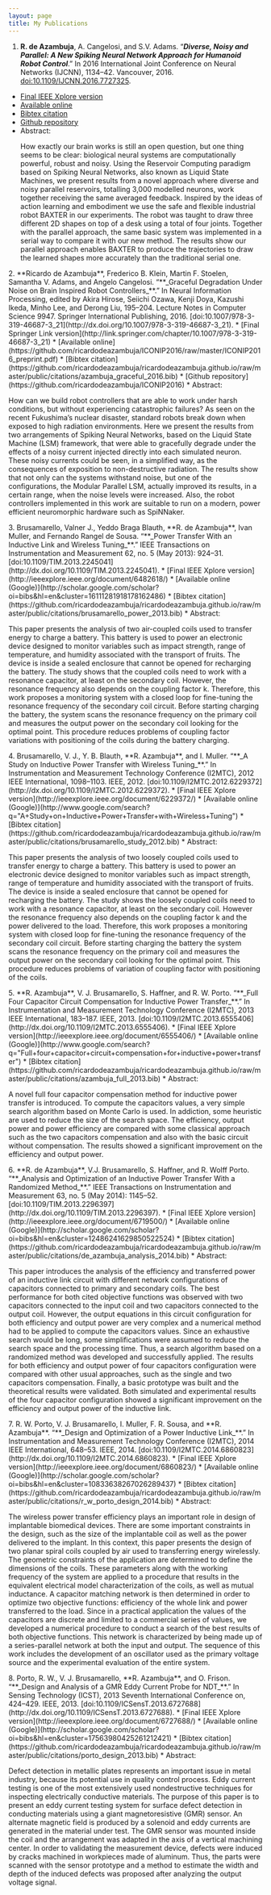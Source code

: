 ```yaml
---
layout: page
title: My Publications
---
```


1. **R. de Azambuja**, A. Cangelosi, and S.V. Adams. “**_Diverse, Noisy and Parallel: A New Spiking Neural Network Approach for Humanoid Robot Control_**.” In 2016 International Joint Conference on Neural Networks (IJCNN), 1134–42. Vancouver, 2016. [doi:10.1109/IJCNN.2016.7727325](http://dx.doi.org/10.1109/IJCNN.2016.7727325).
  * [Final IEEE Xplore version](http://ieeexplore.ieee.org/document/7727325/)
  * [Available online](https://github.com/ricardodeazambuja/IJCNN2016/raw/master/IJCNN2016_preprint.pdf)
  * [Bibtex citation](https://github.com/ricardodeazambuja/ricardodeazambuja.github.io/raw/master/public/citations/de_azambuja_diverse_2016.bib)
  * [Github repository](https://github.com/ricardodeazambuja/IJCNN2016)
  * Abstract: <p class="message">
How exactly our brain works is still an open question, but one thing seems to be clear: biological neural systems are computationally powerful, robust and noisy. Using the Reservoir Computing paradigm based on Spiking Neural Networks, also known as Liquid State Machines, we present results from a novel approach where diverse and noisy parallel reservoirs, totalling 3,000 modelled neurons, work together receiving the same averaged feedback. Inspired by the ideas of action learning and embodiment we use the safe and flexible industrial robot BAXTER in our experiments. The robot was taught to draw three different 2D shapes on top of a desk using a total of four joints. Together with the parallel approach, the same basic system was implemented in a serial way to compare it with our new method. The results show our parallel approach enables BAXTER to produce the trajectories to draw the learned shapes more accurately than the traditional serial one.
</p>
2. **Ricardo de Azambuja**, Frederico B. Klein, Martin F. Stoelen, Samantha V. Adams, and Angelo Cangelosi. “**_Graceful Degradation Under Noise on Brain Inspired Robot Controllers_**.” In Neural Information Processing, edited by Akira Hirose, Seiichi Ozawa, Kenji Doya, Kazushi Ikeda, Minho Lee, and Derong Liu, 195–204. Lecture Notes in Computer Science 9947. Springer International Publishing, 2016. [doi:10.1007/978-3-319-46687-3_21](http://dx.doi.org/10.1007/978-3-319-46687-3_21).
  * [Final Springer Link version](http://link.springer.com/chapter/10.1007/978-3-319-46687-3_21)
  * [Available online](https://github.com/ricardodeazambuja/ICONIP2016/raw/master/ICONIP2016_preprint.pdf)
  * [Bibtex citation](https://github.com/ricardodeazambuja/ricardodeazambuja.github.io/raw/master/public/citations/azambuja_graceful_2016.bib)
  * [Github repository](https://github.com/ricardodeazambuja/ICONIP2016)
  * Abstract: <p class="message">
How can we build robot controllers that are able to work under harsh conditions, but without experiencing catastrophic failures? As seen on the recent Fukushima’s nuclear disaster, standard robots break down when exposed to high radiation environments. Here we present the results from two arrangements of Spiking Neural Networks, based on the Liquid State Machine (LSM) framework, that were able to gracefully degrade under the effects of a noisy current injected directly into each simulated neuron. These noisy currents could be seen, in a simplified way, as the consequences of exposition to non-destructive radiation. The results show that not only can the systems withstand noise, but one of the configurations, the Modular Parallel LSM, actually improved its results, in a certain range, when the noise levels were increased. Also, the robot controllers implemented in this work are suitable to run on a modern, power efficient neuromorphic hardware such as SpiNNaker.
</p>
3. Brusamarello, Valner J., Yeddo Braga Blauth, **R. de Azambuja**, Ivan Muller, and Fernando Rangel de Sousa. “**_Power Transfer With an Inductive Link and Wireless Tuning_**.” IEEE Transactions on Instrumentation and Measurement 62, no. 5 (May 2013): 924–31. [doi:10.1109/TIM.2013.2245041](http://dx.doi.org/10.1109/TIM.2013.2245041).
  * [Final IEEE Xplore version](http://ieeexplore.ieee.org/document/6482618/)
  * [Available online (Google)](http://scholar.google.com/scholar?oi=bibs&hl=en&cluster=16111281918178162486)
  * [Bibtex citation](https://github.com/ricardodeazambuja/ricardodeazambuja.github.io/raw/master/public/citations/brusamarello_power_2013.bib)
  * Abstract: <p class="message">
This paper presents the analysis of two air-coupled coils used to transfer energy to charge a battery. This battery is used to power an electronic device designed to monitor variables such as impact strength, range of temperature, and humidity associated with the transport of fruits. The device is inside a sealed enclosure that cannot be opened for recharging the battery. The study shows that the coupled coils need to work with a resonance capacitor, at least on the secondary coil. However, the resonance frequency also depends on the coupling factor k. Therefore, this work proposes a monitoring system with a closed loop for fine-tuning the resonance frequency of the secondary coil circuit. Before starting charging the battery, the system scans the resonance frequency on the primary coil and measures the output power on the secondary coil looking for the optimal point. This procedure reduces problems of coupling factor variations with positioning of the coils during the battery charging.
</p>
4. Brusamarello, V. J., Y. B. Blauth, **R. Azambuja**, and I. Muller. “**_A Study on Inductive Power Transfer with Wireless Tuning_**.” In Instrumentation and Measurement Technology Conference (I2MTC), 2012 IEEE International, 1098–1103. IEEE, 2012. [doi:10.1109/I2MTC.2012.6229372](http://dx.doi.org/10.1109/I2MTC.2012.6229372).
  * [Final IEEE Xplore version](http://ieeexplore.ieee.org/document/6229372/)
  * [Available online (Google)](http://www.google.com/search?q="A+Study+on+Inductive+Power+Transfer+with+Wireless+Tuning")
  * [Bibtex citation](https://github.com/ricardodeazambuja/ricardodeazambuja.github.io/raw/master/public/citations/brusamarello_study_2012.bib)
  * Abstract: <p class="message">
This paper presents the analysis of two loosely coupled coils used to transfer energy to charge a battery. This battery is used to power an electronic device designed to monitor variables such as impact strength, range of temperature and humidity associated with the transport of fruits. The device is inside a sealed enclosure that cannot be opened for recharging the battery. The study shows the loosely coupled coils need to work with a resonance capacitor, at least on the secondary coil. However the resonance frequency also depends on the coupling factor k and the power delivered to the load. Therefore, this work proposes a monitoring system with closed loop for fine-tuning the resonance frequency of the secondary coil circuit. Before starting charging the battery the system scans the resonance frequency on the primary coil and measures the output power on the secondary coil looking for the optimal point. This procedure reduces problems of variation of coupling factor with positioning of the coils.
</p>
5. **R. Azambuja**, V. J. Brusamarello, S. Haffner, and R. W. Porto. “**_Full Four Capacitor Circuit Compensation for Inductive Power Transfer_**.” In Instrumentation and Measurement Technology Conference (I2MTC), 2013 IEEE International, 183–187. IEEE, 2013. [doi:10.1109/I2MTC.2013.6555406](http://dx.doi.org/10.1109/I2MTC.2013.6555406).
  * [Final IEEE Xplore version](http://ieeexplore.ieee.org/document/6555406/)
  * [Available online (Google)](http://www.google.com/search?q="Full+four+capacitor+circuit+compensation+for+inductive+power+transfer")
  * [Bibtex citation](https://github.com/ricardodeazambuja/ricardodeazambuja.github.io/raw/master/public/citations/azambuja_full_2013.bib)
  * Abstract: <p class="message">
A novel full four capacitor compensation method for inductive power transfer is introduced. To compute the capacitors values, a very simple search algorithm based on Monte Carlo is used. In addiction, some heuristic are used to reduce the size of the search space. The efficiency, output power and power efficiency are compared with some classical approach such as the two capacitors compensation and also with the basic circuit without compensation. The results showed a significant improvement on the efficiency and output power.
</p>
6. **R. de Azambuja**, V.J. Brusamarello, S. Haffner, and R. Wolff Porto. “**_Analysis and Optimization of an Inductive Power Transfer With a Randomized Method_**.” IEEE Transactions on Instrumentation and Measurement 63, no. 5 (May 2014): 1145–52. [doi:10.1109/TIM.2013.2296397](http://dx.doi.org/10.1109/TIM.2013.2296397).
  * [Final IEEE Xplore version](http://ieeexplore.ieee.org/document/6719500/)
  * [Available online (Google)](http://scholar.google.com/scholar?oi=bibs&hl=en&cluster=12486241629850522524)
  * [Bibtex citation](https://github.com/ricardodeazambuja/ricardodeazambuja.github.io/raw/master/public/citations/de_azambuja_analysis_2014.bib)
  * Abstract: <p class="message">
This paper introduces the analysis of the efficiency and transferred power of an inductive link circuit with different network configurations of capacitors connected to primary and secondary coils. The best performance for both cited objective functions was observed with two capacitors connected to the input coil and two capacitors connected to the output coil. However, the output equations in this circuit configuration for both efficiency and output power are very complex and a numerical method had to be applied to compute the capacitors values. Since an exhaustive search would be long, some simplifications were assumed to reduce the search space and the processing time. Thus, a search algorithm based on a randomized method was developed and successfully applied. The results for both efficiency and output power of four capacitors configuration were compared with other usual approaches, such as the single and two capacitors compensation. Finally, a basic prototype was built and the theoretical results were validated. Both simulated and experimental results of the four capacitor configuration showed a significant improvement on the efficiency and output power of the inductive link.
</p>
7. R. W. Porto, V. J. Brusamarello, I. Muller, F. R. Sousa, and **R. Azambuja**. “**_Design and Optimization of a Power Inductive Link_**.” In Instrumentation and Measurement Technology Conference (I2MTC), 2014 IEEE International, 648–53. IEEE, 2014. [doi:10.1109/I2MTC.2014.6860823](http://dx.doi.org/10.1109/I2MTC.2014.6860823).
  * [Final IEEE Xplore version](http://ieeexplore.ieee.org/document/6860823/)
  * [Available online (Google)](http://scholar.google.com/scholar?oi=bibs&hl=en&cluster=10833638267026289437)
  * [Bibtex citation](https://github.com/ricardodeazambuja/ricardodeazambuja.github.io/raw/master/public/citations/r_w_porto_design_2014.bib)
  * Abstract: <p class="message">
The wireless power transfer efficiency plays an important role in design of implantable biomedical devices. There are some important constraints in the design, such as the size of the implantable coil as well as the power delivered to the implant. In this context, this paper presents the design of two planar spiral coils coupled by air used to transferring energy wirelessly. The geometric constraints of the application are determined to define the dimensions of the coils. These parameters along with the working frequency of the system are applied to a procedure that results in the equivalent electrical model characterization of the coils, as well as mutual inductance. A capacitor matching network is then determined in order to optimize two objective functions: efficiency of the whole link and power transferred to the load. Since in a practical application the values of the capacitors are discrete and limited to a commercial series of values, we developed a numerical procedure to conduct a search of the best results of both objective functions. This network is characterized by being made up of a series-parallel network at both the input and output. The sequence of this work includes the development of an oscillator used as the primary voltage source and the experimental evaluation of the entire system.
</p>
8. Porto, R. W., V. J. Brusamarello, **R. Azambuja**, and O. Frison. “**_Design and Analysis of a GMR Eddy Current Probe for NDT_**.” In Sensing Technology (ICST), 2013 Seventh International Conference on, 424–429. IEEE, 2013. [doi:10.1109/ICSensT.2013.6727688](http://dx.doi.org/10.1109/ICSensT.2013.6727688).
  * [Final IEEE Xplore version](http://ieeexplore.ieee.org/document/6727688/)
  * [Available online (Google)](http://scholar.google.com/scholar?oi=bibs&hl=en&cluster=17563980425261212421)
  * [Bibtex citation](https://github.com/ricardodeazambuja/ricardodeazambuja.github.io/raw/master/public/citations/porto_design_2013.bib)
  * Abstract: <p class="message">
Defect detection in metallic plates represents an important issue in metal industry, because its potential use in quality control process. Eddy current testing is one of the most extensively used nondestructive techniques for inspecting electrically conductive materials. The purpose of this paper is to present an eddy current testing system for surface defect detection in conducting materials using a giant magnetoresistive (GMR) sensor. An alternate magnetic field is produced by a solenoid and eddy currents are generated in the material under test. The GMR sensor was mounted inside the coil and the arrangement was adapted in the axis of a vertical machining center. In order to validating the measurement device, defects were induced by cracks machined in workpieces made of aluminum. Thus, the parts were scanned with the sensor prototype and a method to estimate the width and depth of the induced defects was proposed after analyzing the output voltage signal.
</p>
